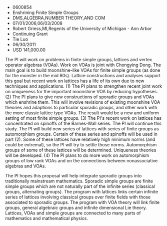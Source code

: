 
* 0600854
* Enshrining Finite Simple Groups
* DMS,ALGEBRA,NUMBER THEORY,AND COM
* 07/01/2006,06/03/2008
* Robert Griess,MI,Regents of the University of Michigan - Ann Arbor
* Continuing Grant
* Tie Luo
* 06/30/2011
* USD 141,000.00

The PI will work on problems in finite simple groups, lattices and vertex
operator algebras (VOAs). Work on VOAs is joint with Chongying Dong. The main
goal is to build moonshine-like VOAs for finite simple groups (as done for the
monster in the mid 80s). Lattice constructions and analyses support this goal
but recent work on lattices has a life of its own due to new techniques and
applications. (1) The PI plans to strengthen recent joint work on uniqueness for
the important moonshine VOA by reducing hypotheses. (2) The PI plans to give new
constructions of sporadic groups and VOAs which enshrine them. This will involve
revisions of existing moonshine VOA theories and adaptions to particular
sporadic groups, and other work with the more classic lattice type VOAs. The
result would be a new and uniform setting of most finite simple groups. (3) The
PI's recent work on lattices has concentrated on spinoffs of the Barnes-Wall
series. The PI will continue this study. The PI will build new series of
lattices with series of finite groups as automorphism groups. Certain of these
series and spinoffs will be used in part (2). Some of these lattices have
relatively high minimum norms (and could be extremal), so the PI will try to
settle those norms. Automorphism groups of some of these lattices will be
determined. Uniqueness theories will be developed. (4) The PI plans to do more
work on automorphism groups of low rank VOAs and on the connections between
nonassociative algebras and VOAs.

The PI hopes this proposal will help integrate sporadic groups into
traditionally mainstream mathematics. Sporadic simple groups are finite simple
groups which are not naturally part of the infinite series (classical groups,
alternating groups). The program with lattices links certain infinite series of
lattices involving classical groups over finite fields with those associated to
sporadic groups. The program with VOA theory will link finite groups, general
algebraic groups and infinite dimensional Lie theory. Lattices, VOAs and simple
groups are connected to many parts of mathematics and mathematical physics.


